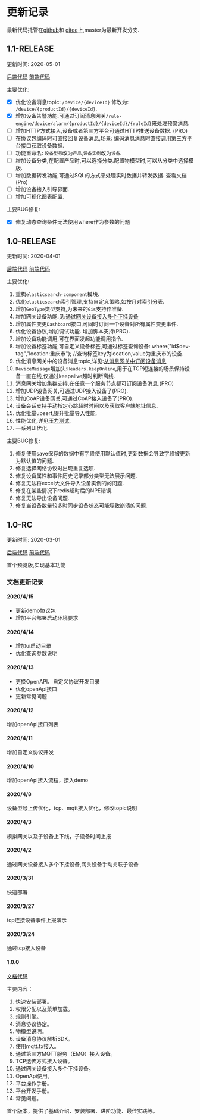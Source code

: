 # 更新记录

最新代码托管在[github](https://github.com/jetlinks/jetlinks-community)和
[gitee](https://gitee.com/jetlinks/jetlinks-community)上,master为最新开发分支.

## 1.1-RELEASE

更新时间: 2020-05-01

[后端代码](https://github.com/jetlinks/jetlinks-community/tree/1.1)
[前端代码](https://github.com/jetlinks/jetlinks-ui-antd/tree/1.1)

主要优化:

- [x] 优化设备消息topic: `/device/{deviceId}` 修改为: `/device/{productId}/{deviceId}`.
- [x] 增加设备告警功能.可通过订阅消息网关`/rule-engine/device/alarm/{productId}/{deviceId}/{ruleId}`来处理预警消息.
- [ ] 增加HTTP方式接入,设备或者第三方平台可通过HTTP推送设备数据. (PRO)
- [ ] 在协议包编码时可直接回复设备消息,场景: 编码消息消息时直接调用第三方平台接口获取设备数据.
- [ ] 功能重命名: `设备型号`改为`产品`,`设备实例`改为`设备`.
- [ ] 增加设备分类,在配置产品时,可以选择分类.配置物模型时,可以从分类中选择模版.
- [ ] 增加数据转发功能,可通过SQL的方式来处理实时数据并转发数据. 查看文档 (Pro)
- [ ] 增加设备接入引导界面.
- [ ] 增加可视化图表配置.

主要BUG修复:

- [x] 修复动态查询条件无法使用where作为参数的问题


## 1.0-RELEASE

更新时间: 2020-04-01

[后端代码](https://github.com/jetlinks/jetlinks-community/tree/1.0)
[前端代码](https://github.com/jetlinks/jetlinks-ui-antd/tree/1.0)

主要优化:

1. 重构`elasticsearch-component`模块.
2. 优化`elasticsearch`索引管理,支持自定义策略,如按月对索引分表.
3. 增加`GeoType`类型支持,为未来的`Gis`支持作准备.
4. 增加网关设备功能.见:[通过网关设备接入多个下挂设备](../best-practices/device-gateway-connection.md)
5. 增加属性变更`Dashboard`接口,可同时订阅一个设备对所有属性变更事件.
6. 优化设备协议,增加调试功能. 增加脚本支持(PRO).
7. 增加设备功能调用,可在界面发起功能调用指令.
8. 增加设备标签功能,可自定义设备标签,可通过标签查询设备: where("id$dev-tag","location:重庆市"); //查询标签key为location,value为重庆市的设备.
9. 优化消息网关中的设备消息topic,详见:[从消息网关中订阅设备消息](/dev-guide/subscribe-device-message.md)
10. `DeviceMessage`增加头:`Headers.keepOnline`,用于在TCP短连接的场景保持设备一直在线,仅通过keepalive超时判断离线.
11. 消息网关增加集群支持,在任意一个服务节点都可订阅设备消息.(PRO)
12. 增加UDP设备网关,可通过UDP接入设备了(PRO).
13. 增加CoAP设备网关,可通过CoAP接入设备了(PRO).
14. 设备会话支持手动指定心跳超时时间以及获取客户端地址信息.
15. 优化批量upsert,提升批量导入性能.
16. 性能优化,详见[压力测试](../advancement-guide/benchmark.md).
17. 一系列UI优化.

主要BUG修复:

1. 修复使用save保存的数据中有字段使用默认值时,更新数据会导致字段被更新为默认值的问题.
2. 修复选择网络协议时出现重复选项.
3. 修复设备属性和事件历史记录部分类型无法展示问题.
4. 修复无法将excel大文件导入设备实例的的问题.
5. 修复在某些情况下redis超时后的NPE错误.
6. 修复无法导出设备问题.
7. 修复当设备数量较多时同步设备状态可能导致崩溃的问题.

## 1.0-RC

更新时间: 2020-03-01

[后端代码](https://github.com/jetlinks/jetlinks-community/tree/1.0-RC)
[前端代码](https://github.com/jetlinks/jetlinks-ui-antd/tree/1.0-RC)

首个预览版,实现基本功能
### 文档更新记录

#### 2020/4/15
- 更新demo协议包
- 增加平台部署启动环境要求

#### 2020/4/14
- 增加ui启动目录
- 优化查询参数说明

#### 2020/4/13
- 更换OpenAPI、自定义协议开发目录  
- 优化openApi接口
- 更新常见问题

#### 2020/4/12
增加openApi接口列表

#### 2020/4/11
增加自定义协议开发

#### 2020/4/10
增加openApi接入流程，接入demo

#### 2020/4/8 
设备型号上传优化，tcp、mqtt接入优化，修改topic说明

#### 2020/4/3
模拟网关以及子设备上下线，子设备时间上报

#### 2020/4/2
通过网关设备接入多个下挂设备,网关设备手动关联子设备

#### 2020/3/31
快速部署

#### 2020/3/27 

tcp连接设备事件上报演示

#### 2020/3/24

通过tcp接入设备

#### 1.0.0

[文档代码](https://github.com/jetlinks/jetlinks-docs)

主要内容：

1. 快速安装部署。
2. 权限分配以及菜单加载。
3. 规则引擎。
4. 消息协议协定。
5. 物模型说明。
6. 设备消息协议解析SDK。
7. 使用mqtt.fx接入。
8. 通过第三方MQTT服务（EMQ）接入设备。
9. TCP透传方式接入设备。
10. 通过网关设备接入多个下挂设备。
11. OpenApi使用。
12. 平台操作手册。
13. 平台开发手册。
14. 常见问题。

首个版本，提供了基础介绍、安装部署、进阶功能、最佳实践等。